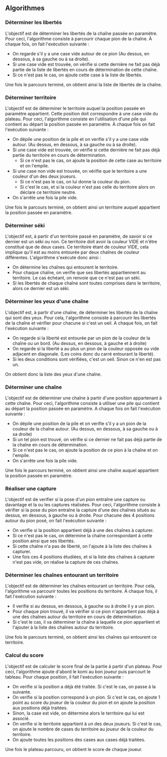 Algorithmes
-------------------------

###  Déterminer les libertés

L'objectif est de déterminer les libertés de la chaîne passée en paramètre.
Pour ceci, l'algorithme consiste à parcourir chaque pion de la chaîne. À chaque fois, on fait l'exécution suivante :

 - On regarde s'il y a une case vide autour de ce pion (Au dessus, en dessous, à sa gauche ou à sa droite).
 - Si une case vide est trouvée, on vérifie si cette dernière ne fait pas déjà partie de la liste de libertés en cours de détermination de cette chaîne.
 - Si ce n'est pas le cas, on ajoute cette case à la liste de libertés.

Une fois le parcours terminé, on obtient ainsi la liste de libertés de la chaîne.

###  Déterminer territoire

L'objectif est de déterminer le territoire auquel la position passée en paramètre appartient. Cette position doit correspondre à une case vide du plateau. Pour ceci, l'algorithme consiste en l'utilisation d'une pile qui contient au départ la position passée en paramètre. À chaque fois on fait l'exécution suivante :

 - On dépile une position de la pile et on verifie s'il y a une case vide autour. (Au dessus, en dessous, à sa gauche ou à sa droite).
 - Si une case vide est trouvée, on vérifie si cette dernière ne fait pas déjà partie du territoire en cours de détermination.
     - Si ce n'est pas le cas, on ajoute la position de cette case au territoire et on l'empile.
 - Si une case non vide est trouvée, on vérifie que le territoire a une couleur d'un des deux joueurs.
     - Si ce n'est pas le cas, on lui donne la couleur du pion.
	 - Si c'est le cas, et si la couleur n'est pas celle du territoire alors on déclare ce territoire neutre.
 - On s'arrête une fois la pile vide.

Une fois le parcours terminé, on obtient ainsi un territoire auquel appartient la position passée en paramètre.

###  Déterminer séki

L'objectif est, à partir d'un territoire passé en paramètre, de savoir si ce dernier est un séki ou non. Ce territoire doit avoir la couleur VIDE et n'être constitué que de deux cases. Ce territoire étant de couleur VIDE, cela implique qu'il est au moins entourée par deux chaînes de couleur différentes. L'algorithme s'exécute donc ainsi :

 - On détermine les chaînes qui entourent le territoire.
 - Pour chaque chaîne, on verifie que ses libertés appartiennent au territoire. Le cas échéant, on renvoie que ce n'est pas un séki.
 - Si les libertés de chaque chaîne sont toutes comprises dans le territoire, alors ce dernier est un séki.

###  Déterminer les yeux d'une chaîne

L'objectif est, à partir d'une chaîne, de déterminer les libertés de la chaîne qui sont des yeux. Pour cela, l'algorithme consiste à parcourir les libertés de la chaîne et vérifier pour chacune si c'est un oeil. A chaque fois, on fait l'exécution suivante :

 - On regarde si la liberté est entourée par un pion de la couleur de la chaîne ou un bord. (Au dessus, en dessous, à gauche et à droite)
 - On regarde si la liberté a au plus un pion de la couleur opposée ou vide adjacent en diagonale. (Les coins donc du carré entourant la liberté).
 - Si les deux conditions sont vérifiées, c'est un oeil. Sinon ce n'en est pas un.

On obtient donc la liste des yeux d'une chaîne.

###  Déterminer une chaîne

L'objectif est de déterminer une chaîne à partir d'une position appartenant à cette chaîne. Pour ceci, l'algorithme consiste à utiliser une pile qui contient au départ la position passée en paramètre. A chaque fois on fait l'exécution suivante :
 - On dépile une position de la pile et on verifie s'il y a un pion de la couleur de la chaîne autour. (Au dessus, en dessous, à sa gauche ou à sa droite)
 - Si un tel pion est trouvé, on vérifie si ce dernier ne fait pas déjà partie de la chaîne en cours de détermination.
 - Si ce n'est pas le cas, on ajoute la position de ce pion à la chaîne et on l'empile.
 - On s'arrête une fois la pile vide.

Une fois le parcours terminé, on obtient ainsi une chaîne auquel appartient la position passée en paramètre.

###  Réaliser une capture

L'objectif est de verifier si la pose d'un pion entraîne une capture ou davantage et la ou les captures réalisées. Pour ceci, l'algorithme consiste à vérifier si la pose du pion entraîne la capture d'une des chaînes situés au dessus, en dessous, à gauche ou à droite. Pour chacune des 4 positions autour du pion posé, on fait l'exécution suivante :

 - On verifie si la position appartient déjà à une des chaînes à capturer.
 - Si ce n'est pas le cas, on détermine la chaîne correspondant à cette position ainsi que ses libertés.
 - Si cette chaîne n'a pas de liberté, on l'ajoute à la liste des chaînes à capturer.
 - Une fois ces 4 positions étudiées, et si la liste des chaînes à capturer n'est pas vide, on réalise la capture de ces chaînes.

###  Déterminer les chaînes entourant un territoire

L'objectif est de déterminer les chaînes entourant un territoire. Pour cela, l'algorithme va parcourir toutes les positions du territoire. À chaque fois, il fait l'exécution suivante :

 - Il verifie si au dessus, en dessous, à gauche ou à droite il y a un pion.
 - Pour chaque pion trouvé, il va vérifier si ce pion n'appartient pas déjà à une des chaînes autour du territoire en cours de détermination.
 - Si c'est le cas, il va déterminer la chaîne à laquelle ce pion appartient et l'ajouter à la liste des chaînes autour du territoire.

Une fois le parcours terminé, on obtient ainsi les chaînes qui entourent ce territoire.

###  Calcul du score

L'objectif est de calculer le score final de la partie à partir d'un plateau. Pour ceci, l'algorithme ajoute d'abord le komi au bon joueur puis parcourt le tableau. Pour chaque position, il fait l'exécution suivante : 

 - On verifie si la position a déjà été traitée. Si c'est le cas, on passe à la suivante.
 - On verifie si la position correspond à un pion. Si c'est le cas, on ajoute 1 point au score du joueur de la couleur du pion et on ajoute la position aux positions déjà traitées.
 - Sinon, la case est vide, on détermine alors le territoire qui lui est associé.
 - On verifie si le territoire appartient à un des deux joueurs. Si c'est le cas, on ajoute le nombre de cases du territoire au joueur de la couleur du territoire.
 - On ajoute toutes les positions des cases aux cases déjà traitées.

Une fois le plateau parcouru, on obtient le score de chaque joueur.

